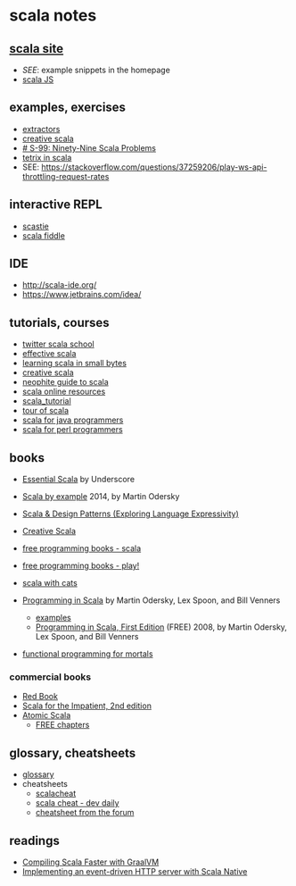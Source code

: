 

# scala notes

## [scala site](https://www.scala-lang.org/)
+ *SEE*: example snippets in the homepage 
+ [scala JS](https://www.scala-js.org/)



## examples, exercises

+ [extractors](https://www.scala-lang.org/old/node/112)
+ [creative scala](https://www.creativescala.org/creative-scala.html)
+ [# S-99: Ninety-Nine Scala Problems](http://aperiodic.net/phil/scala/s-99/)
+ [tetrix in scala](http://eed3si9n.com/tetrix-in-scala/)
+ SEE: https://stackoverflow.com/questions/37259206/play-ws-api-throttling-request-rates


	
## interactive REPL

+ [scastie](https://scastie.scala-lang.org/)
+ [scala fiddle](https://scalafiddle.io/)


## IDE

+ http://scala-ide.org/
+ https://www.jetbrains.com/idea/



## tutorials, courses
+ [twitter scala school](http://twitter.github.io/scala_school/)
+ [effective scala](https://twitter.github.io/effectivescala/)
+ [learning scala in small bytes](http://matt.might.net/articles/learning-scala-in-small-bites/)
 + [creative scala](https://www.creativescala.org/creative-scala.html)
 + [neophite guide to scala](https://danielwestheide.com/scala/neophytes.html)
+ [scala online resources](https://docs.scala-lang.org/learn.html)
+ [scala_tutorial](https://www.scala-exercises.org/scala_tutorial/terms_and_types)
+ [tour of scala]( https://docs.scala-lang.org/tour/tour-of-scala.html)
+ [scala for java programmers](https://docs.scala-lang.org/tutorials/scala-for-java-programmers.html)
+ [scala for perl programmers](https://github.com/garu/scala-for-perl5-programmers)



## books

+ [Essential Scala](https://underscore.io/books/essential-scala/)
by Underscore

+ [Scala by example](https://www.scala-lang.org/docu/files/ScalaByExample.pdf)
2014, by Martin Odersky

+ [Scala & Design Patterns (Exploring Language Expressivity)](https://www.scala-lang.org/old/sites/default/files/FrederikThesis.pdf)

+ [Creative Scala](https://www.creativescala.org/creative-scala.epub)

+ [free programming books - scala](https://github.com/EbookFoundation/free-programming-books/blob/master/free-programming-books.md#scala)
+ [free programming books - play!](https://github.com/EbookFoundation/free-programming-books/blob/master/free-programming-books.md#play-scala)
+ [scala with cats](https://books.underscore.io/scala-with-cats/scala-with-cats.epub)

+ [Programming in Scala](https://booksites.artima.com/programming_in_scala)
	by Martin Odersky, Lex Spoon, and Bill Venners
	- [examples](https://booksites.artima.com/programming_in_scala/examples/)
	- [Programming in Scala, First Edition](https://www.artima.com/pins1ed/) (FREE)
		2008, by Martin Odersky, Lex Spoon, and Bill Venners

+ [functional programming for mortals](https://leanpub.com/fpmortals)


### commercial books

+ [Red Book](https://www.manning.com/books/functional-programming-in-scala)
+ [Scala for the Impatient, 2nd edition](https://horstmann.com/scala/)
+ [Atomic Scala](https://gumroad.com/l/AtomicScala)
	- [FREE chapters ](https://info.lightbend.com/ebook-register-atomic-scala.html)


## glossary, cheatsheets
+ [glossary](https://docs.scala-lang.org/glossary/index.html)
+ cheatsheets
	- [scalacheat](https://docs.scala-lang.org/cheatsheets/index.html)
	- [scala cheat - dev daily](https://alvinalexander.com/downloads/scala/Scala-Cheat-Sheet-devdaily.pdf)
	- [cheatsheet from the forum](https://gist.github.com/heathermiller/2ab9ef36910fdfdd20e9)


## readings

+ [Compiling Scala Faster with GraalVM](https://medium.com/graalvm/compiling-scala-faster-with-graalvm-86c5c0857fa3)
+ [Implementing an event-driven HTTP server with Scala Native](https://tech.ovoenergy.com/scala-native-webserver/)
<!--stackedit_data:
eyJoaXN0b3J5IjpbLTEwNTM1MjM0NzEsLTIwMzk4Mjg0ODAsLT
Q2MTEyNTM0NSwxMjIyMzAxMDc3LDE1NDYxMzU5OTcsMTE1MDk5
OTU5NywtMzc2MjAwMzk1LC0xMDc2Mzc4NjUwLDE3NzkxMzY0NC
wxOTg1NjgxMTcsLTgxODQ1MTg5MF19
-->